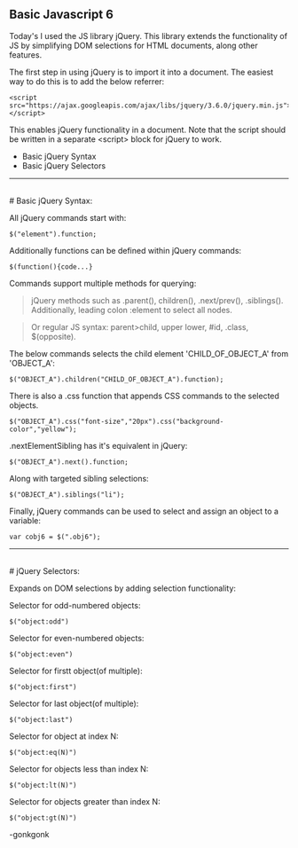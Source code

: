 ## Basic Javascript 6

Today's I used the JS library jQuery. This library extends the functionality of JS by simplifying DOM selections for HTML documents, along other features.

The first step in using jQuery is to import it into a document. The easiest way to do this is to add the below referrer:
<pre><code class="language-javascript">&lt;script src="https://ajax.googleapis.com/ajax/libs/jquery/3.6.0/jquery.min.js"&gt;&lt;/script&gt;
</code></pre>

This enables jQuery functionality in a document. Note that the script should be written in a separate &lt;script&gt; block for jQuery to work.

* Basic jQuery Syntax
* Basic jQuery Selectors

---
<br>
# Basic jQuery Syntax:

All jQuery commands start with:
<pre><code class="language-javascript">$("element").function;
</code></pre>

Additionally functions can be defined within jQuery commands:
<pre><code class="language-javascript">$(function(){code...}
</code></pre>

Commands support multiple methods for querying:
> jQuery methods such as .parent(), children(), .next/prev(), .siblings(). Additionally, leading colon :element to select all nodes.

> Or regular JS syntax: parent>child, upper lower, #id, .class, $(opposite).

The below commands selects the child element 'CHILD_OF_OBJECT_A' from 'OBJECT_A':
<pre><code class="language-javascript">$("OBJECT_A").children("CHILD_OF_OBJECT_A").function);
</code></pre>

There is also a .css function that appends CSS commands to the selected objects.
<pre><code class="language-javascript">$("OBJECT_A").css("font-size","20px").css("background-color","yellow");
</code></pre>

.nextElementSibling has it's equivalent in jQuery:
<pre><code class="language-javascript">$("OBJECT_A").next().function;
</code></pre>

Along with targeted sibling selections:
<pre><code class="language-javascript">$("OBJECT_A").siblings("li");
</code></pre>

Finally, jQuery commands can be used to select and assign an object to a variable:
<pre><code class="language-javascript">var cobj6 = $(".obj6");
</code></pre>

---
<br>
# jQuery Selectors:

Expands on DOM selections by adding selection functionality:

Selector for odd-numbered objects:
<pre><code class="language-javascript">$("object:odd")
</code></pre>

Selector for even-numbered objects:
<pre><code class="language-javascript">$("object:even")
</code></pre>

Selector for firstt object(of multiple):
<pre><code class="language-javascript">$("object:first")
</code></pre>

Selector for last object(of multiple):
<pre><code class="language-javascript">$("object:last")
</code></pre>

Selector for object at index N:
<pre><code class="language-javascript">$("object:eq(N)")
</code></pre>

Selector for objects less than index N:
<pre><code class="language-javascript">$("object:lt(N)")
</code></pre>

Selector for objects greater than index N:
<pre><code class="language-javascript">$("object:gt(N)")
</code></pre>


-gonkgonk
